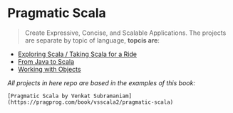 Pragmatic Scala
=======================

> Create Expressive, Concise, and Scalable Applications. The projects are separate by topic of language, **topcis are**:

* [Exploring Scala / Taking Scala for a Ride](https://github.com/robsonoduarte/learn-scala/tree/master/pragmatic-scala/from-java-to-scala)
* [From Java to Scala](https://github.com/robsonoduarte/learn-scala/tree/master/pragmatic-scala/from-java-to-scala)
* [Working with Objects](https://github.com/robsonoduarte/learn-scala/tree/master/pragmatic-scala/working-with-objects)





*All projects in here repo are based in the examples of this book:*

    [Pragmatic Scala by Venkat Subramaniam](https://pragprog.com/book/vsscala2/pragmatic-scala)
